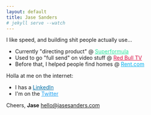```yaml
---
layout: default
title: Jase Sanders
# jekyll serve --watch
---
```


I like speed, and building shit people actually use...

* Currently "directing product" @ <a href="https://superformula.com" style="color:rgb(42, 227, 157)">Superformula</a>
* Used to go "full send" on video stuff @ <a href="https://www.redbull.tv" style="color:#db0a40">Red Bull TV</a>
* Before that, I helped people find homes @ <a href="https://www.rent.com/" style="color:#00adee">Rent.com</a>

Holla at me on the internet:
* I has a <a href="https://www.linkedin.com/in/jasesanders" style="color:#006fa6" rel="me">LinkedIn</a>
* I'm on the <a href="https://twitter.com/jasesanders" style="color:#1da1f2" rel="me">Twitter</a>

Cheers,
**Jase**
<a href="mailto:hello@jasesanders.com" style="color:#dd4b39" rel="me">hello@jasesanders.com</a>
